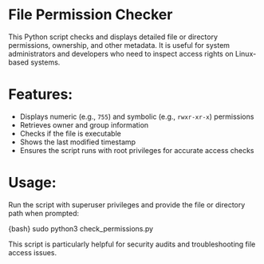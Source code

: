 # File Permission Checker

This Python script checks and displays detailed file or directory permissions, ownership, and other metadata. It is useful for system administrators and developers who need to inspect access rights on Linux-based systems.

# Features:
- Displays numeric (e.g., `755`) and symbolic (e.g., `rwxr-xr-x`) permissions  
- Retrieves owner and group information  
- Checks if the file is executable  
- Shows the last modified timestamp  
- Ensures the script runs with root privileges for accurate access checks  

# Usage:
Run the script with superuser privileges and provide the file or directory path when prompted: 

{bash}
sudo python3 check_permissions.py


This script is particularly helpful for security audits and troubleshooting file access issues.
